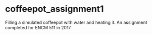 # coffeepot_assignment1
Filling a simulated coffeepot with water and heating it.  An assignment completed for ENCM 511 in 2017.
